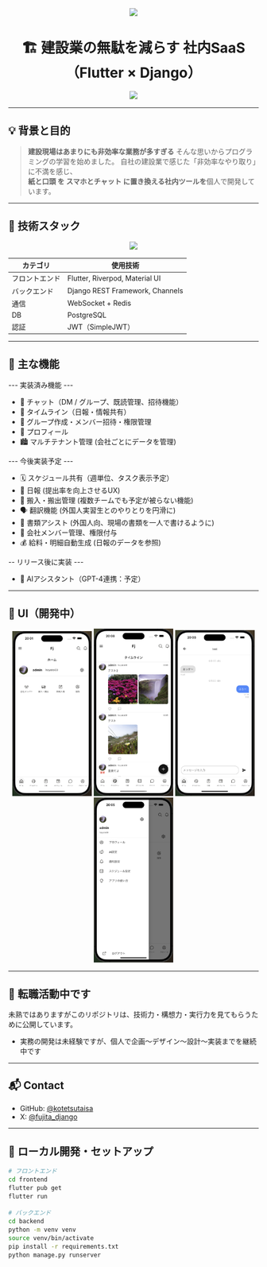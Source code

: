 <div align="center">
  <img src="https://capsule-render.vercel.app/api?type=waving&color=gradient&customColorList=0,2,2,5,30&height=150&section=header&animation=twinkling" />
</div>

<h1 align="center">🏗️ 建設業の無駄を減らす 社内SaaS（Flutter × Django）</h1>

<div align="center">
  <img src="https://readme-typing-svg.herokuapp.com?font=Fira+Code&size=24&duration=3000&pause=1200&color=0EF7F1&center=true&vCenter=true&width=800&lines=現場と事務をもっとスマートに;自分で作る+使うSaaSを目指して;仲間も募集中%EF%B8%8F%E2%9C%A8" />
</div>

---

## 💡 背景と目的

> **建設現場はあまりにも非効率な業務が多すぎる**
> そんな思いからプログラミングの学習を始めました。
> 自社の建設業で感じた「非効率なやり取り」に不満を感じ、  
> **紙と口頭 を スマホとチャット に置き換える社内ツールを**個人で開発しています。

---

## 🧰 技術スタック

<div align="center">
  <img src="https://skillicons.dev/icons?i=flutter,dart,django,python,postgresql,redis,git,github" />
</div>

| カテゴリ       | 使用技術                         |
|----------------|----------------------------------|
| フロントエンド | Flutter, Riverpod, Material UI   |
| バックエンド   | Django REST Framework, Channels |
| 通信           | WebSocket + Redis               |
| DB             | PostgreSQL                      |
| 認証           | JWT（SimpleJWT）                |

---

## 🚀 主な機能

 --- 実装済み機能 ---
- 💬 チャット（DM / グループ、既読管理、招待機能）
- 📝 タイムライン（日報・情報共有）
- 👥 グループ作成・メンバー招待・権限管理
- 👦 プロフィール
- 🏙️ マルチテナント管理 (会社ごとにデータを管理)

 --- 今後実装予定 ---
- 🗓️ スケジュール共有（週単位、タスク表示予定）
- 📃 日報 (提出率を向上させるUX)
- 🚚 搬入・搬出管理 (複数チームでも予定が被らない機能)
- 🗣️ 翻訳機能 (外国人実習生とのやりとりを円滑に)
- 📄 書類アシスト (外国人向、現場の書類を一人で書けるように)
- 📱 会社メンバー管理、権限付与
- 💰 給料・明細自動生成 (日報のデータを参照)

-- リリース後に実装 ---
- 🤖 AIアシスタント（GPT-4連携：予定）

---

## 📸 UI（開発中）

<p align="center">
  <img src="./screenshots/home_ui.png" width="160" />
  <img src="./screenshots/timeline_ui.png" width="160" />
  <img src="./screenshots/chat_ui.png" width="160" />
  <img src="./screenshots/sub_ui.png" width="160" />
</p>


---

## 💼 転職活動中です

未熟ではありますがこのリポジトリは、技術力・構想力・実行力を見てもらうために公開しています。

- 実務の開発は未経験ですが、個人で企画〜デザイン〜設計〜実装までを継続中です

---

## 📬 Contact

- GitHub: [@kotetsutaisa](https://github.com/kotetsutaisa)
- X: [@fujita_django](https://twitter.com/fujita_django)


---

## 🧪 ローカル開発・セットアップ

```bash
# フロントエンド
cd frontend
flutter pub get
flutter run

# バックエンド
cd backend
python -m venv venv
source venv/bin/activate
pip install -r requirements.txt
python manage.py runserver
